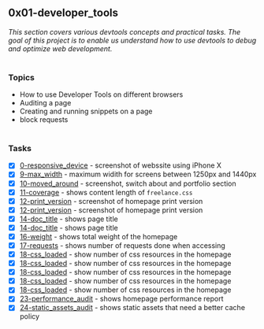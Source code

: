 ## 0x01-developer_tools

_This section covers various devtools concepts and practical tasks. The goal of this project is to enable us understand how to use devtools to debug and optimize web development._
<br><br>

### Topics

- How to use Developer Tools on different browsers
- Auditing a page
- Creating and running snippets on a page
- block requests
  <br><br>

### Tasks

- [x] [0-responsive_device](0-responsive_device.png) - screenshot of webssite using iPhone X
      <br>
- [x] [9-max_width](./9-max_width) - maximum widith for screens between 1250px and 1440px
      <br>
- [x] [10-moved_around](./10-moved_around.png) - screenshot, switch about and portfolio section
      <br>
- [x] [11-coverage](./11-coverage) - shows content length of `freelance.css`
      <br>
- [x] [12-print_version](./12-print_version.png) - screenshot of homepage print version
      <br>
- [x] [12-print_version](./13-logo_dollar0) - screenshot of homepage print version
      <br>
- [x] [14-doc_title](./14-doc_title) - shows page title
      <br>
- [x] [14-doc_title](./14-doc_title) - shows page title
      <br>
- [x] [16-weight](./16-weight.png) - shows total weight of the homepage
      <br>
- [x] [17-requests](./17-requests.png) - shows number of requests done when accessing
      <br>
- [x] [18-css_loaded](./18-css_loaded) - show number of css resources in the homepage
      <br>
- [x] [18-css_loaded](./18-css_loaded) - show number of css resources in the homepage
      <br>
- [x] [18-css_loaded](./18-css_loaded) - show number of css resources in the homepage
      <br>
- [x] [18-css_loaded](./18-css_loaded) - show number of css resources in the homepage
      <br>
- [x] [18-css_loaded](./18-css_loaded) - show number of css resources in the homepage
      <br>
- [x] [23-performance_audit](./23-performance_audit.png) - shows homepage performance report
      <br>
- [x] [24-static_assets_audit](./24-static_assets_audit.png) - shows static assets that need a better cache policy
      <br>
